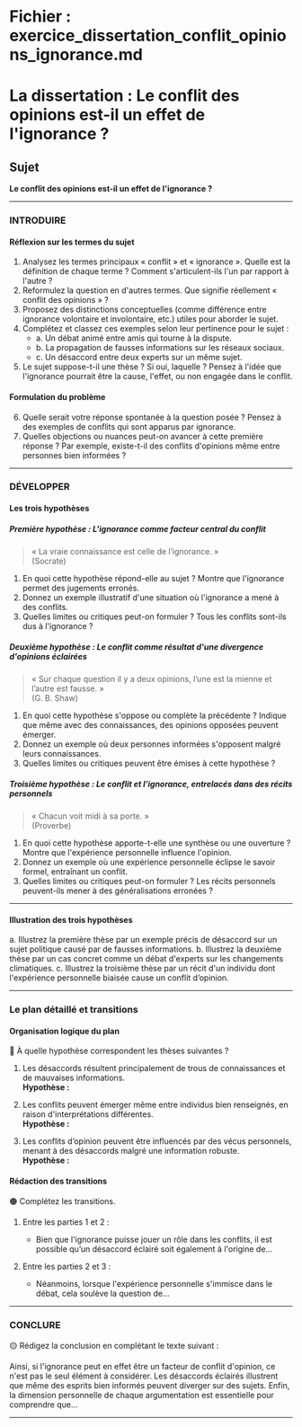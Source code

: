# Fichier : exercice_dissertation_conflit_opinions_ignorance.md

# La dissertation : Le conflit des opinions est-il un effet de l'ignorance ?

## Sujet
**Le conflit des opinions est-il un effet de l'ignorance ?**

---

### INTRODUIRE

#### Réflexion sur les termes du sujet

1. Analysez les termes principaux « conflit » et « ignorance ». Quelle est la définition de chaque terme ? Comment s'articulent-ils l'un par rapport à l'autre ?
2. Reformulez la question en d'autres termes. Que signifie réellement « conflit des opinions » ? 
3. Proposez des distinctions conceptuelles (comme différence entre ignorance volontaire et involontaire, etc.) utiles pour aborder le sujet.
4. Complétez et classez ces exemples selon leur pertinence pour le sujet :
   - a. Un débat animé entre amis qui tourne à la dispute.
   - b. La propagation de fausses informations sur les réseaux sociaux.
   - c. Un désaccord entre deux experts sur un même sujet.
5. Le sujet suppose-t-il une thèse ? Si oui, laquelle ? Pensez à l'idée que l'ignorance pourrait être la cause, l'effet, ou non engagée dans le conflit.

#### Formulation du problème

6. Quelle serait votre réponse spontanée à la question posée ? Pensez à des exemples de conflits qui sont apparus par ignorance.
7. Quelles objections ou nuances peut-on avancer à cette première réponse ? Par exemple, existe-t-il des conflits d'opinions même entre personnes bien informées ?

---

### DÉVELOPPER

#### Les trois hypothèses

##### Première hypothèse : L'ignorance comme facteur central du conflit

> « La vraie connaissance est celle de l’ignorance. »  
> (Socrate)

1. En quoi cette hypothèse répond-elle au sujet ? Montre que l'ignorance permet des jugements erronés.
2. Donnez un exemple illustratif d'une situation où l'ignorance a mené à des conflits.
3. Quelles limites ou critiques peut-on formuler ? Tous les conflits sont-ils dus à l'ignorance ?

##### Deuxième hypothèse : Le conflit comme résultat d'une divergence d'opinions éclairées

> « Sur chaque question il y a deux opinions, l’une est la mienne et l’autre est fausse. »  
> (G. B. Shaw)

1. En quoi cette hypothèse s'oppose ou complète la précédente ? Indique que même avec des connaissances, des opinions opposées peuvent émerger.
2. Donnez un exemple où deux personnes informées s'opposent malgré leurs connaissances.
3. Quelles limites ou critiques peuvent être émises à cette hypothèse ?

##### Troisième hypothèse : Le conflit et l'ignorance, entrelacés dans des récits personnels

> « Chacun voit midi à sa porte. »  
> (Proverbe)

1. En quoi cette hypothèse apporte-t-elle une synthèse ou une ouverture ? Montre que l'expérience personnelle influence l'opinion.
2. Donnez un exemple où une expérience personnelle éclipse le savoir formel, entraînant un conflit.
3. Quelles limites ou critiques peut-on formuler ? Les récits personnels peuvent-ils mener à des généralisations erronées ?

---

#### Illustration des trois hypothèses

a. Illustrez la première thèse par un exemple précis de désaccord sur un sujet politique causé par de fausses informations.
b. Illustrez la deuxième thèse par un cas concret comme un débat d'experts sur les changements climatiques.
c. Illustrez la troisième thèse par un récit d'un individu dont l'expérience personnelle biaisée cause un conflit d’opinion.

---

### Le plan détaillé et transitions

#### Organisation logique du plan

🔴 À quelle hypothèse correspondent les thèses suivantes ?

1. Les désaccords résultent principalement de trous de connaissances et de mauvaises informations.  
   **Hypothèse :**
   
2. Les conflits peuvent émerger même entre individus bien renseignés, en raison d'interprétations différentes.  
   **Hypothèse :**
   
3. Les conflits d’opinion peuvent être influencés par des vécus personnels, menant à des désaccords malgré une information robuste.  
   **Hypothèse :**

#### Rédaction des transitions

🟠 Complétez les transitions.

1. Entre les parties 1 et 2 :  
   - Bien que l'ignorance puisse jouer un rôle dans les conflits, il est possible qu’un désaccord éclairé soit également à l'origine de... 
   
2. Entre les parties 2 et 3 :  
   - Néanmoins, lorsque l'expérience personnelle s'immisce dans le débat, cela soulève la question de... 

---

### CONCLURE

🟡 Rédigez la conclusion en complétant le texte suivant :

Ainsi, si l'ignorance peut en effet être un facteur de conflit d'opinion, ce n'est pas le seul élément à considérer. Les désaccords éclairés illustrent que même des esprits bien informés peuvent diverger sur des sujets. Enfin, la dimension personnelle de chaque argumentation est essentielle pour comprendre que… 

---
